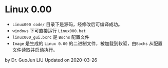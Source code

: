 # Linux 0.00

- `Linux000 code/` 目录下是源码，经修改后可编译成功。
- `windows` 下可直接运行 `Linux000.bat`
- `linux000_gui.bxrc` 是 `Bochs` 配置文件
- `Image` 是生成的 `Linux 0.00` 的二进制文件，被加载到软驱，由`Bochs` 从配置文件读取并启动执行。


by Dr. GuoJun LIU
Updated on 2020-03-26